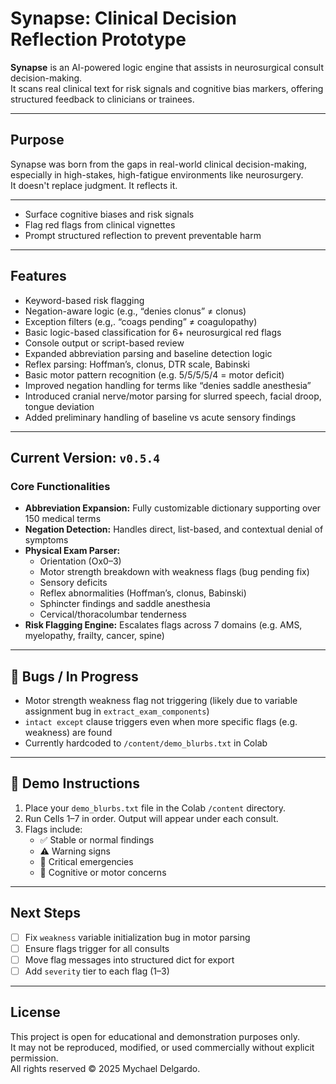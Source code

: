 # Synapse: Clinical Decision Reflection Prototype

**Synapse** is an AI-powered logic engine that assists in neurosurgical consult decision-making.  
It scans real clinical text for risk signals and cognitive bias markers, offering structured feedback to clinicians or trainees.

---

## Purpose

Synapse was born from the gaps in real-world clinical decision-making, especially in high-stakes, high-fatigue environments like neurosurgery.  
It doesn't replace judgment. It reflects it.

---
- Surface cognitive biases and risk signals
- Flag red flags from clinical vignettes
- Prompt structured reflection to prevent preventable harm

---

## Features

- Keyword-based risk flagging
- Negation-aware logic (e.g., “denies clonus” ≠ clonus)
- Exception filters (e.g,. “coags pending” ≠ coagulopathy)
- Basic logic-based classification for 6+ neurosurgical red flags
- Console output or script-based review
- Expanded abbreviation parsing and baseline detection logic
- Reflex parsing: Hoffman’s, clonus, DTR scale, Babinski
- Basic motor pattern recognition (e.g. 5/5/5/5/4 = motor deficit)
- Improved negation handling for terms like “denies saddle anesthesia”
- Introduced cranial nerve/motor parsing for slurred speech, facial droop, tongue deviation
- Added preliminary handling of baseline vs acute sensory findings

---

## Current Version: `v0.5.4`

### Core Functionalities
- **Abbreviation Expansion:** Fully customizable dictionary supporting over 150 medical terms
- **Negation Detection:** Handles direct, list-based, and contextual denial of symptoms
- **Physical Exam Parser:**
  - Orientation (Ox0–3)
  - Motor strength breakdown with weakness flags (bug pending fix)
  - Sensory deficits
  - Reflex abnormalities (Hoffman’s, clonus, Babinski)
  - Sphincter findings and saddle anesthesia
  - Cervical/thoracolumbar tenderness
- **Risk Flagging Engine:** Escalates flags across 7 domains (e.g. AMS, myelopathy, frailty, cancer, spine)

---

## 🚧 Bugs / In Progress
- Motor strength weakness flag not triggering (likely due to variable assignment bug in `extract_exam_components`)
- `intact except` clause triggers even when more specific flags (e.g. weakness) are found
- Currently hardcoded to `/content/demo_blurbs.txt` in Colab

---

## 📂 Demo Instructions
1. Place your `demo_blurbs.txt` file in the Colab `/content` directory.
2. Run Cells 1–7 in order. Output will appear under each consult.
3. Flags include:
   - ✅ Stable or normal findings
   - ⚠️ Warning signs
   - 🚨 Critical emergencies
   - 🧠 Cognitive or motor concerns

---

## Next Steps
- [ ] Fix `weakness` variable initialization bug in motor parsing
- [ ] Ensure flags trigger for all consults
- [ ] Move flag messages into structured dict for export
- [ ] Add `severity` tier to each flag (1–3)

---

## License

This project is open for educational and demonstration purposes only.  
It may not be reproduced, modified, or used commercially without explicit permission.  
All rights reserved © 2025 Mychael Delgardo.
